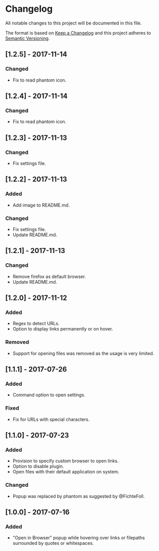# Changelog
All notable changes to this project will be documented in this file.

The format is based on [Keep a Changelog](http://keepachangelog.com/en/1.0.0/)
and this project adheres to [Semantic Versioning](http://semver.org/spec/v2.0.0.html).

## [1.2.5] - 2017-11-14
### Changed
- Fix to read phantom icon.

## [1.2.4] - 2017-11-14
### Changed
- Fix to read phantom icon.

## [1.2.3] - 2017-11-13
### Changed
- Fix settings file.

## [1.2.2] - 2017-11-13
### Added
- Add image to README.md.
### Changed
- Fix settings file.
- Update README.md.

## [1.2.1] - 2017-11-13
### Changed
- Remove firefox as default browser.
- Update README.md.

## [1.2.0] - 2017-11-12
### Added
- Regex to detect URLs.
- Option to display links permanently or on hover.
### Removed
- Support for opening files was removed as the usage is very limited.

## [1.1.1] - 2017-07-26
### Added
- Command option to open settings.
### Fixed
- Fix for URLs with special characters.

## [1.1.0] - 2017-07-23
### Added
- Provision to specify custom browser to open links.
- Option to disable plugin.
- Open files with their default application on system.
### Changed
- Popup was replaced by phantom as suggested by @FichteFoll.

## [1.0.0] - 2017-07-16
### Added
- "Open in Browser" popup while hovering over links or filepaths surrounded by quotes or whitespaces.
